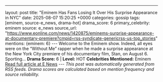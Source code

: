 ---
layout: post
title: "Eminem Has Fans Losing It Over His Surprise Appearance in NYC"
date: 2025-08-07 15:20:25 +0000
categories: gossip
tags: [eminem, source-e_news, drama-hot]
drama_score: 6
primary_celebrity: eminem
source: e_news
source_url: "https://www.eonline.com/news/1420875/eminems-surprise-appearance-at-documentary-premiere?cmpid=rss-syndicate-genericrss-us-top_stories"
mentions: {eminem: 6} --- Welcome to the Eminem show. Indeed, all eyes were on the “Without Me” rapper when he made a surprise appearance at the New York City premiere of his documentary film, Stan, on August 6. Sporting... **Drama Score:** 6 | **Level:** HOT **Celebrities Mentioned:** Eminem [Read full article at E News](https://www.eonline.com/news/1420875/eminems-surprise-appearance-at-documentary-premiere?cmpid=rss-syndicate-genericrss-us-top_stories) --- *This post was automatically generated from RSS feeds. Drama scores are calculated based on mention frequency and source reliability.*